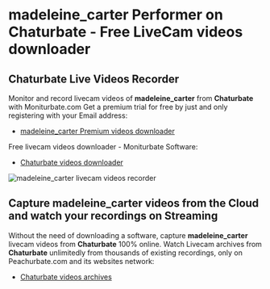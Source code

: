 # madeleine_carter Performer on Chaturbate - Free LiveCam videos downloader

## Chaturbate Live Videos Recorder

Monitor and record livecam videos of **madeleine_carter** from **Chaturbate** with Moniturbate.com
Get a premium trial for free by just and only registering with your Email address:
* [madeleine_carter Premium videos downloader](https://moniturbate.com/request-demo-licence-key.html)

Free livecam videos downloader - Moniturbate Software:
* [Chaturbate videos downloader](https://moniturbate.com/moniturbate-download-software.html)

![madeleine_carter livecam videos recorder](https://peachurnet.com/templates/moniturbate-software.png)


## Capture madeleine_carter videos from the Cloud and watch your recordings on Streaming

Without the need of downloading a software, capture **madeleine_carter** livecam videos from **Chaturbate** 100% online.
Watch Livecam archives from **Chaturbate** unlimitedly from thousands of existing recordings, only on Peachurbate.com and its websites network:
* [Chaturbate videos archives](https://peachurnet.com/)